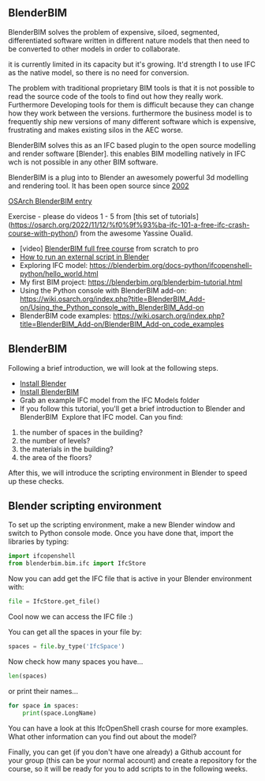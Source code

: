 ## BlenderBIM

BlenderBIM solves the problem of expensive, siloed, segmented, differentiated software written in different nature models that then need to be converted to other models in order to collaborate.

it is currently limited in its capacity but it's growing. It'd strength I to use IFC as the native model, so there is no need for conversion.

The problem with traditional proprietary BIM tools is that it is not possible to read the source code of the tools to find out how they really work. Furthermore Developing tools for them is difficult because they can change how they work between the versions. furthermore the business model is to frequently ship new versions of many different software which is expensive, frustrating and makes existing silos in the AEC worse.

BlenderBIM solves this as an IFC based plugin to the open source modelling and render software [Blender]. this enables BIM modelling natively in IFC wch is not possible in any other BIM software.

BlenderBIM is a plug into to Blender an awesomely powerful 3d modelling and rendering tool.
It has been open source since [2002](https://www.blender.org/about/history/#:~:text=On%20Sunday%2C%20October%2013th%2C%202002,used%20for%20any%20purpose%20whatsoever.)


[OSArch BlenderBIM entry](https://wiki.osarch.org/index.php?title=BlenderBIM_Add-on#:~:text=The%20BlenderBIM%20Add%2Don%20can%20be%20used%20to%20analyse%20and,corrected%20data%20from%20the%20spreadsheet.)

Exercise - please do videos 1 - 5 from [this set of tutorials] (https://osarch.org/2022/11/12/%f0%9f%93%ba-ifc-101-a-free-ifc-crash-course-with-python/) from the awesome Yassine Oualid.


- [video] [BlenderBIM full free course](https://www.youtube.com/watch?v=pjO_Nh6yaYw&list=PLbFY94gzUJhGXh9tEZIuq-a8BSWddSPz2) from scratch to pro
- [How to run an external script in Blender](https://github.com/timmcginley/41934/blob/main/Concepts/BlenderBIM/E22_41934_How%20to%20run%20an%20external%20script%20in%20Blender.md)
- Exploring IFC model: https://blenderbim.org/docs-python/ifcopenshell-python/hello_world.html
- My first BIM project: https://blenderbim.org/blenderbim-tutorial.html
- Using the Python console with BlenderBIM add-on: https://wiki.osarch.org/index.php?title=BlenderBIM_Add-on/Using_the_Python_console_with_BlenderBIM_Add-on
- BlenderBIM code examples: https://wiki.osarch.org/index.php?title=BlenderBIM_Add-on/BlenderBIM_Add-on_code_examples

## BlenderBIM 
Following a brief introduction, we will look at the following steps.

* [Install Blender](https://blenderbim.org/docs/users/installation.html)
* [Install BlenderBIM](https://blenderbim.org/docs/users/installation.html)
* Grab an example IFC model from the IFC Models folder
* If you follow this tutorial, you'll get a brief introduction to Blender and BlenderBIM 
Explore that IFC model. Can you find:

1. the number of spaces in the building?
1. the number of levels?
1. the materials in the building?
1. the area of the floors?

After this, we will introduce the scripting environment in Blender to speed up these checks.

## Blender scripting environment

To set up the scripting environment, make a new Blender window and switch to Python console mode. Once you have done that, import the libraries by typing:

```python
import ifcopenshell
from blenderbim.bim.ifc import IfcStore
```

Now you can add get the IFC file that is active in your Blender environment with:
```python
file = IfcStore.get_file()
```
Cool now we can access the IFC file :)

You can get all the spaces in your file by:
```python
spaces = file.by_type('IfcSpace')
```
Now check how many spaces you have...
```python
len(spaces)
```
or print their names...
```python
for space in spaces:
	print(space.LongName)
```
You can have a look at this IfcOpenShell crash course for more examples. What other information can you find out about the model?

Finally, you can get (if you don't have one already) a Github account for your group (this can be your normal account) and create a repository for the course, so it will be ready for you to add scripts to in the following weeks.

